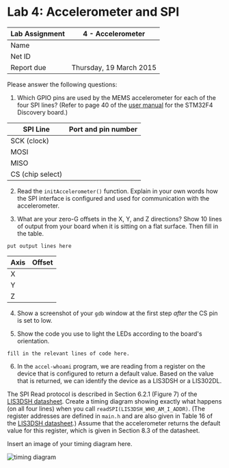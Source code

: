 Lab 4: Accelerometer and SPI
============================

Lab Assignment | 4 - Accelerometer
-------------- | -----------------------
Name           | 
Net ID         | 
Report due     | Thursday, 19 March 2015


Please answer the following questions:

1) Which GPIO pins are used by the MEMS accelerometer for each 
of the four SPI lines? (Refer to page 40 of the 
[user manual](http://www.st.com/st-web-ui/static/active/en/resource/technical/document/user_manual/DM00039084.pdf) 
for the STM32F4 Discovery board.)

SPI Line         | Port and pin number
---------------- | --------------------
SCK (clock)      | 
MOSI             | 
MISO             | 
CS (chip select) |


2) Read the `initAccelerometer()` function. Explain in your own words
how the SPI interface is configured and used for communication with the accelerometer.


3) What are your zero-G offsets in the X, Y, and Z directions?
Show 10 lines of output from your board when it is 
sitting on a flat surface. Then fill in the table.


```
put output lines here
```

Axis         | Offset
------------ | --------------------
X            | 
Y            | 
Z            |

4) Show a screenshot of your `gdb` window at the first step 
_after_ the CS pin is set to low.


5) Show the code you use to light the LEDs according to the board's orientation.

```
fill in the relevant lines of code here.

```


6) In the `accel-whoami` program, we are reading from a register 
on the device that is configured to return a default value. Based on the value
that is returned, we can identify the device as a LIS3DSH or a LIS302DL.

The SPI Read protocol is described in Section 6.2.1 (Figure 7) of the 
[LIS3DSH datasheet](http://www.st.com/web/en/resource/technical/document/datasheet/DM00040962.pdf).
Create a timing diagram showing exactly what happens (on all four lines) when you call
`readSPI(LIS3DSH_WHO_AM_I_ADDR)`. (The register addresses are defined in `main.h`
and are also given in Table 16 of the 
[LIS3DSH datasheet](http://www.st.com/web/en/resource/technical/document/datasheet/DM00040962.pdf).)
Assume that the accelerometer returns the default value for this register, which is 
given in Section 8.3 of the datasheet.

Insert an image of your timing diagram here.

![timing diagram](http://path/to/image/file.png)







